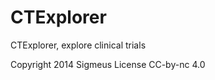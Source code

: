 CTExplorer
==========

CTExplorer, explore clinical trials


Copyright 2014 Sigmeus
License CC-by-nc 4.0

